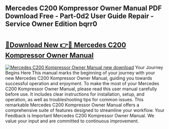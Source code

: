 ## Mercedes C200 Kompressor Owner Manual PDF Download Free - Part-0d2 User Guide Repair - Service Owner Edition bqrr0

# <h2><a href="http://bc57310.oget.top/?id=Mercedes+C200+Kompressor+Owner+Manual">🔗Download New 👉🔴 Mercedes C200 Kompressor Owner Manual</a></h2>

[![Mercedes C200 Kompressor Owner Manual new download](https://i.imgur.com/5g1atiW.png)](http://bc57310.oget.top/?id=Mercedes+C200+Kompressor+Owner+Manual)
Your Journey Begins Here This manual marks the beginning of your journey with your new Mercedes C200 Kompressor Owner Manual, guiding you towards successful operation and enjoyment. To make the most of your Mercedes C200 Kompressor Owner Manual, please read this user manual carefully before use. It includes clear instructions for installation, setup, and operation, as well as troubleshooting tips for common issues. This remarkable Mercedes C200 Kompressor Owner Manual offers a comprehensive suite of features designed to streamline your workflow. Your Feedback is Important Mercedes C200 Kompressor Owner Manual. We value your input and are committed to continuous improvement.
